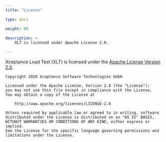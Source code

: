 ```yaml
---
title: "License"

type: docs

weight: 80

description: >
    XLT is licensed under Apache License 2.0. 

---
```


Xceptance Load Test (XLT) is licensed under the [Apache License Version 2.0](https://www.apache.org/licenses/LICENSE-2.0").

```
Copyright 2020 Xceptance Software Technologies GmbH

Licensed under the Apache License, Version 2.0 (the "License");
you may not use this file except in compliance with the License.
You may obtain a copy of the License at

    http://www.apache.org/licenses/LICENSE-2.0

Unless required by applicable law or agreed to in writing, software
distributed under the License is distributed on an "AS IS" BASIS,
WITHOUT WARRANTIES OR CONDITIONS OF ANY KIND, either express or implied.
See the License for the specific language governing permissions and
limitations under the License.
```